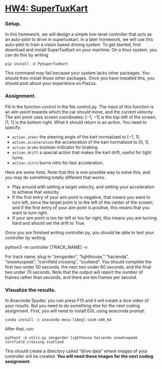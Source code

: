 # <ins>HW4: SuperTuxKart</ins>

### Setup. 
In this homework, we will design a simple low-level controller that acts as an auto-pilot to 
drive in supertuxkart. In a later homework, we will use this auto-pilot to train a vision 
based driving system. To get started, first download and install SuperTuxKart on your 
machine. On a linux system, you can do this by writing

    pip install -U PySuperTuxKart

This command may fail because your system lacks other packages. You should then install 
those other packages. Once you have installed this, you should post about your experience on 
Piazza.

### Assignment. 
Fill in the function control in the file control.py. The input of this function is an 
aim-point towards which the car should move, and the current velocity. The aim point uses 
screen coordinates: [−1, −1] is the top-left of the screen, [1, 1] is the bottom right.
What it should return is an action. You need to specify:
* `action.steer` the steering angle of the kart normalized to [−1, 1].
* `action.acceleration` the acceleration of the kart normalized to [0, 1].
* `action.brake` boolean indicator for braking.
* `action.drift` a special action that makes the kart drift, useful for tight turns.
* `action.nitro` burns nitro for fast acceleration.

Here are some hints. Note that this is one possible way to solve this, and you may do something totally different that works.
* Play around with setting a target velocity, and setting your acceleration to achieve that velocity.
* If the first entry of your aim point is negative, that means you want to turn left, since the target point is to the left of the center of the screen; and if the first entry of your aim point is positive, this means that you want to turn right.
* If your aim point is too far left or too far right, this means you are turning hard and should set the drift to True.

Once you are finished writing controller.py, you should be able to test your controller by writing:

   python3 -m controller [TRACK_NAME] -v

For track name, plug in “zengarden”, “lighthouse,” “hacienda”, “snowtuxpeak”, “cornfield 
crossing”, “scotland”. You should complete the first two under 50 seconds, the next two 
under 60 seconds, and the final two under 70 seconds. Note that the output will report the 
number of frames rather than seconds, and there are ten frames per second.

### Visualize the results. 
In Anaconda Spyder, you can press F10 and it will create a nice video of your results. But you need to do something else for the next coding assignment. First, you will need to install EGL using anaconda prompt:

    conda install -c anaconda mesa-libegl-cos6-x86_64

After that, run:

    python3 -m utils.py zengarden lighthouse hacienda snowtuxpeak cornfield_crossing scotland

This should create a directory called “drive data” where images of your controller will be created. <b>You will need these images for the next coding assignment.</b>